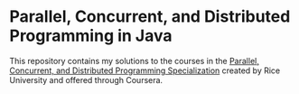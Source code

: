 # Parallel, Concurrent, and Distributed Programming in Java

This repository contains my solutions to the courses in the [Parallel, Concurrent, and Distributed Programming Specialization](https://www.coursera.org/specializations/pcdp) created by Rice University and offered through Coursera.  
